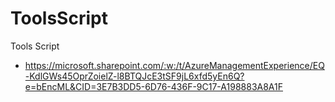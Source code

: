 # ToolsScript
Tools Script
+ https://microsoft.sharepoint.com/:w:/t/AzureManagementExperience/EQ-KdlGWs45OprZoielZ-l8BTQJcE3tSF9jL6xfd5yEn6Q?e=bEncML&CID=3E7B3DD5-6D76-436F-9C17-A198883A8A1F
